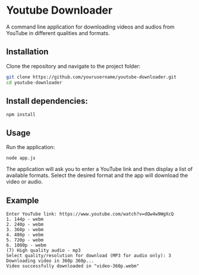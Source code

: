 
# Youtube Downloader

A command line application for downloading videos and audios from YouTube in different qualities and formats.

## Installation

Clone the repository and navigate to the project folder:

```sh
git clone https://github.com/yourusername/youtube-downloader.git
cd youtube-downloader
```
## Install dependencies:
```
npm install
```
## Usage
Run the application:
```
node app.js
```

The application will ask you to enter a YouTube link and then display a list of available formats. Select the desired format and the app will download the video or audio.

## Example
```
Enter YouTube link: https://www.youtube.com/watch?v=dQw4w9WgXcQ
1. 144p - webm
2. 240p - webm
3. 360p - webm
4. 480p - webm
5. 720p - webm
6. 1080p - webm
(7) High quality audio - mp3
Select quality/resolution for download (MP3 for audio only): 3
Downloading video in 360p 360p...
Video successfully downloaded in "video-360p.webm"
```